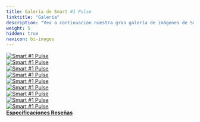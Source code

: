 ```yaml
---
title: Galería de Smart #1 Pulse
linktitle: "Galería"
description: "Vea a continuación nuestra gran galería de imágenes de Smart #1 Pulse. Haga clic en las imágenes para versiones en alta resolución."
weight: 5
hidden: true
navicon: bi-images
---
```

<!-- markdownlint-disable MD033 -->
<div class="row" id ="my-gallery">
	<div class="pswp-grid-item col-6 col-md-4">
		<a href="https://media.evkx.net/multimedia/models/smart/hash1/hash1_pulse/charging_1.jpg"
data-pswp-src="https://media.evkx.net/multimedia/models/smart/hash1/hash1_pulse/charging_1.jpg"
data-pswp-width="3000"
data-pswp-height="1687" 
target="_blank">
			<img src="https://media.evkx.net/multimedia/models/smart/hash1/hash1_pulse/charging_1_xst.jpg" alt="Smart #1 Pulse" class="img-fluid " />
		</a>
	</div>
	<div class="pswp-grid-item col-6 col-md-4">
		<a href="https://media.evkx.net/multimedia/models/smart/hash1/hash1_pulse/doors_1.jpg"
data-pswp-src="https://media.evkx.net/multimedia/models/smart/hash1/hash1_pulse/doors_1.jpg"
data-pswp-width="3000"
data-pswp-height="2250" 
target="_blank">
			<img src="https://media.evkx.net/multimedia/models/smart/hash1/hash1_pulse/doors_1_xst.jpg" alt="Smart #1 Pulse" class="img-fluid " />
		</a>
	</div>
	<div class="pswp-grid-item col-6 col-md-4">
		<a href="https://media.evkx.net/multimedia/models/smart/hash1/hash1_pulse/exterior_1.jpg"
data-pswp-src="https://media.evkx.net/multimedia/models/smart/hash1/hash1_pulse/exterior_1.jpg"
data-pswp-width="3000"
data-pswp-height="2246" 
target="_blank">
			<img src="https://media.evkx.net/multimedia/models/smart/hash1/hash1_pulse/exterior_1_xst.jpg" alt="Smart #1 Pulse" class="img-fluid " />
		</a>
	</div>
	<div class="pswp-grid-item col-6 col-md-4">
		<a href="https://media.evkx.net/multimedia/models/smart/hash1/hash1_pulse/exterior_2.jpg"
data-pswp-src="https://media.evkx.net/multimedia/models/smart/hash1/hash1_pulse/exterior_2.jpg"
data-pswp-width="3000"
data-pswp-height="2250" 
target="_blank">
			<img src="https://media.evkx.net/multimedia/models/smart/hash1/hash1_pulse/exterior_2_xst.jpg" alt="Smart #1 Pulse" class="img-fluid " />
		</a>
	</div>
	<div class="pswp-grid-item col-6 col-md-4">
		<a href="https://media.evkx.net/multimedia/models/smart/hash1/hash1_pulse/exterior_3.png"
data-pswp-src="https://media.evkx.net/multimedia/models/smart/hash1/hash1_pulse/exterior_3.png"
data-pswp-width="3000"
data-pswp-height="1687" 
target="_blank">
			<img src="https://media.evkx.net/multimedia/models/smart/hash1/hash1_pulse/exterior_3_xst.png" alt="Smart #1 Pulse" class="img-fluid " />
		</a>
	</div>
	<div class="pswp-grid-item col-6 col-md-4">
		<a href="https://media.evkx.net/multimedia/models/smart/hash1/hash1_pulse/interior_1.jpg"
data-pswp-src="https://media.evkx.net/multimedia/models/smart/hash1/hash1_pulse/interior_1.jpg"
data-pswp-width="3000"
data-pswp-height="2000" 
target="_blank">
			<img src="https://media.evkx.net/multimedia/models/smart/hash1/hash1_pulse/interior_1_xst.jpg" alt="Smart #1 Pulse" class="img-fluid " />
		</a>
	</div>
	<div class="pswp-grid-item col-6 col-md-4">
		<a href="https://media.evkx.net/multimedia/models/smart/hash1/hash1_pulse/main_1.jpg"
data-pswp-src="https://media.evkx.net/multimedia/models/smart/hash1/hash1_pulse/main_1.jpg"
data-pswp-width="3000"
data-pswp-height="2250" 
target="_blank">
			<img src="https://media.evkx.net/multimedia/models/smart/hash1/hash1_pulse/main_1_xst.jpg" alt="Smart #1 Pulse" class="img-fluid " />
		</a>
	</div>
	<div class="pswp-grid-item col-6 col-md-4">
		<a href="https://media.evkx.net/multimedia/models/smart/hash1/hash1_pulse/roof_1.jpg"
data-pswp-src="https://media.evkx.net/multimedia/models/smart/hash1/hash1_pulse/roof_1.jpg"
data-pswp-width="3000"
data-pswp-height="1687" 
target="_blank">
			<img src="https://media.evkx.net/multimedia/models/smart/hash1/hash1_pulse/roof_1_xst.jpg" alt="Smart #1 Pulse" class="img-fluid " />
		</a>
	</div>
	<div class="pswp-grid-item col-6 col-md-4">
		<a href="https://media.evkx.net/multimedia/models/smart/hash1/hash1_pulse/screens_1.jpg"
data-pswp-src="https://media.evkx.net/multimedia/models/smart/hash1/hash1_pulse/screens_1.jpg"
data-pswp-width="3000"
data-pswp-height="1687" 
target="_blank">
			<img src="https://media.evkx.net/multimedia/models/smart/hash1/hash1_pulse/screens_1_xst.jpg" alt="Smart #1 Pulse" class="img-fluid " />
		</a>
	</div>
</div>
<script type="module">
  import PhotoSwipeLightbox from '/js/photoswipe-lightbox.esm.js';
    const lightbox = new PhotoSwipeLightbox({
       gallery: '#my-gallery',
        children: 'a',
        pswpModule: () => import('/js/photoswipe.esm.js')
    });
lightbox.init();
</script>
<div class="mt-3 mb-3">
<a href="../specifications/" class="text-decoration-none text-black">
<strong><i class="bi-arrow-left"></i> Especificaciones </strong>
</a>
<a href="../reviews/" class="text-decoration-none text-black float-end">
<strong>Reseñas <i class="bi-arrow-right"></i></strong>
</a>
</div>

